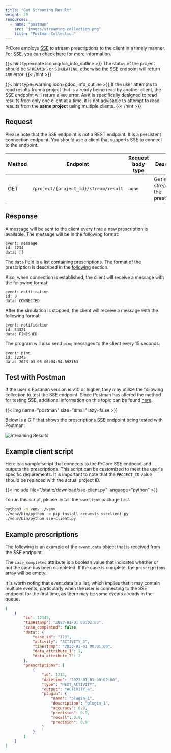 ```yaml
---
title: "Get Streaming Result"
weight: 20
resources:
  - name: "postman"
    src: "images/streaming-collection.png"
    title: "Postman Collection"
---
```


PrCore employs [SSE](https://en.wikipedia.org/wiki/Server-sent_events) to stream prescriptions to the client in a timely manner. For SSE, you can check [here](https://developer.mozilla.org/en-US/docs/Web/API/Server-sent_events/Using_server-sent_events) for more information.

{{< hint type=note icon=gdoc_info_outline >}}
The status of the project should be `STREAMING` or `SIMULATING`, otherwise the SSE endpoint will return `400` error.
{{< /hint >}}

{{< hint type=warning icon=gdoc_info_outline >}}
If the user attempts to read results from a project that is already being read by another client, the SSE endpoint will return a `400` error. As it is specifically designed to read results from only one client at a time, it is not advisable to attempt to read results from the **same project** using multiple clients.
{{< /hint >}}

## Request

Please note that the SSE endpoint is not a REST endpoint. It is a persistent connection endpoint. You should use a client that supports SSE to connect to the endpoint.

| Method | Endpoint | Request body type | Description |
| ------ | -------- | ----------------- | ----------- |
| GET | `/project/{project_id}/stream/result` | `none` | Get event stream of the prescriptions |

## Response

A message will be sent to the client every time a new prescription is available. The message will be in the following format:

```
event: message
id: 1234
data: []
```

The `data` field is a list containing prescriptions. The format of the prescription is described in the [following](#example-prescriptions) section.

Also, when connection is established, the client will receive a message with the following format:

```
event: notification
id: 0
data: CONNECTED
```

After the simulation is stopped, the client will receive a message with the following format:

```
event: notification
id: 54321
data: FINISHED
```

The program will also send `ping` messages to the client every 15 seconds:

```
event: ping
id: 12345
data: 2023-03-05 06:04:54.698763
```

## Test with Postman

If the user's Postman version is v10 or higher, they may utilize the following collection to test the SSE endpoint. Since Postman has altered the method for testing SSE, additional information on this topic can be found [here](https://blog.postman.com/support-for-server-sent-events/).

{{< img name="postman" size="small" lazy=false >}}

Below is a GIF that shows the prescriptions SSE endpoint being tested with Postman:

![Streaming Results](./streaming-results.gif)

## Example client script

Here is a sample script that connects to the PrCore SSE endpoint and outputs the prescriptions. This script can be customized to meet the user's specific requirements. It is important to note that the `PROJECT_ID` value should be replaced with the actual project ID.

{{< include file="/static/download/sse-client.py" language="python" >}}

To run this script, please install the `sseclient` package first.

```bash
python3 -m venv ./venv
./venv/bin/python -m pip install requests sseclient-py
./venv/bin/python sse-client.py
```

## Example prescriptions

The following is an example of the `event.data` object that is received from the SSE endpoint.

The `case_completed` attribute is a boolean value that indicates whether or not the case has been completed. If the case is complete, the `prescriptions` array will be empty.

It is worth noting that event.data is a list, which implies that it may contain multiple events, particularly when the user is connecting to the SSE endpoint for the first time, as there may be some events already in the queue.

```json
[
    {
        "id": 12345,
        "timestamp": "2023-01-01 00:02:00",
        "case_completed": false,
        "data": {
            "case_id": "123",
            "activity": "ACTIVITY_3",
            "timestamp": "2023-01-01 00:01:00",
            "data_attribute_1": 1,
            "data_attribute_2": 2
        },
        "prescriptions": [
            {
                "id": 1213,
                "datetime": "2023-01-01 00:02:00",
                "type": "NEXT_ACTIVITY",
                "output": "ACTIVITY_4",
                "plugin": {
                    "name": "plugin_1",
                    "description": "plugin_1",
                    "accuracy": 0.9,
                    "precision": 0.9,
                    "recall": 0.9,
                    "precision": 0.9
                }
            }
        ]
    }
]
```
